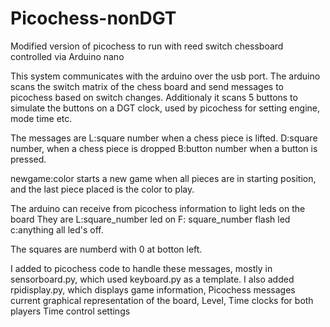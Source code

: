 # Picochess-nonDGT
Modified version of picochess to run with reed switch chessboard controlled via Arduino nano

This system communicates with the arduino over the usb port.
The arduino scans the switch matrix of the chess board and send messages to picochess based on switch changes.
Additionaly it scans 5 buttons to simulate the buttons on a DGT clock, used by picochess for setting engine, mode time etc.

The messages are
L:square number when a chess piece is lifted.
D:square number, when a chess piece is dropped
B:button number when a button is pressed.

newgame:color starts a new game when all pieces are in starting position, and the last piece placed is the color to play.

The arduino can receive from picochess information to light leds on the board
They are 
L:square_number led on
F: square_number flash led
c:anything all led's off.

The squares are numberd with 0 at botton left.

I added to picochess code to handle these messages, mostly in sensorboard.py, which used keyboard.py as a template.
I also added rpidisplay.py, which displays game information, 
Picochess messages
current graphical representation of the board,
Level,
Time clocks for both players
Time control settings

